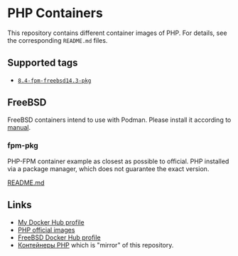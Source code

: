 # PHP Containers

This repository contains different container images of PHP. For details, see
the corresponding `README.md` files.

## Supported tags

* [`8.4-fpm-freebsd14.3-pkg`](./freebsd/fpm-pkg/8.4/Containerfile)

## FreeBSD

FreeBSD containers intend to use with Podman. Please install it according to
[manual](https://podman.io/docs/installation#installing-on-freebsd-140).

### fpm-pkg

PHP-FPM container example as closest as possible to official. PHP installed
via a package manager, which does not guarantee the exact version.

[README.md](./freebsd/fpm-pkg/README.md)

## Links

* [My Docker Hub profile](https://hub.docker.com/u/dmkos)
* [PHP official images](https://hub.docker.com/_/php)
* [FreeBSD Docker Hub profile](https://hub.docker.com/u/freebsd)
* [Контейнеры PHP](https://git.dmkos.ru/dmkos/php-containers) which is "mirror"
of this repository.
